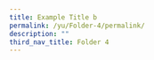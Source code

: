 ```yaml
---
title: Example Title b
permalink: /yu/Folder-4/permalink/
description: ""
third_nav_title: Folder 4
---
```

